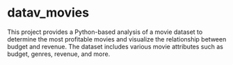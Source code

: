 # datav_movies
This project provides a Python-based analysis of a movie dataset to determine the most profitable movies and visualize the relationship between budget and revenue. The dataset includes various movie attributes such as budget, genres, revenue, and more.
